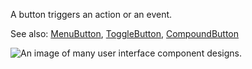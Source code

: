 A button triggers an action or an event.

See also:
[MenuButton](/?path=/docs/components-menubutton--menu-button-playground),
[ToggleButton](/?path=/docs/components-togglebutton--toggle-button-playground),
[CompoundButton](/?path=/docs/components-compoundbutton--compound-button-playground)

<img class="featured-image" src="./fluentui-banner2.jpg" alt="An image of many user interface component designs." />
